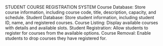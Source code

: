 STUDENT COURSE REGISTRATION SYSTEM
Course Database: Store course information, including course code, title,
description, capacity, and schedule.
Student Database: Store student information, including student ID, name, and
registered courses.
Course Listing: Display available courses with details and available slots.
Student Registration: Allow students to register for courses from the available
options.
Course Removal: Enable students to drop courses they have registered for.
